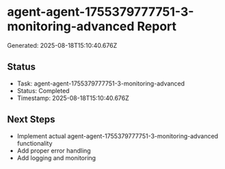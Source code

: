 # agent-agent-1755379777751-3-monitoring-advanced Report

Generated: 2025-08-18T15:10:40.676Z

## Status
- Task: agent-agent-1755379777751-3-monitoring-advanced
- Status: Completed
- Timestamp: 2025-08-18T15:10:40.676Z

## Next Steps
- Implement actual agent-agent-1755379777751-3-monitoring-advanced functionality
- Add proper error handling
- Add logging and monitoring
